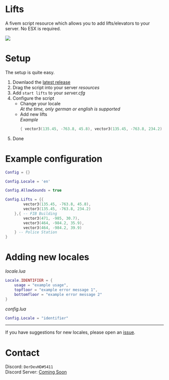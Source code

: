 # Lifts
A fivem script resource which allows you to add lifts/elevators to your server. No ESX is required.

<img src="https://img.icons8.com/ios-filled/100/000000/elevator-doors.png"/>

# Setup
The setup is quite easy. 
1. Downlaod the [latest release](https://github.com/DerDevHD/Lifts/releases/latest)
2. Drag the script into your server *resources*
3. Add `start lifts` to your *server.cfg*
4. Configure the script
    - Change your locale  
    *At the time, only german or english is supported*
    - Add new lifts  
    *Example*  
        ```lua
        { vector3(135.45, -763.8, 45.8), vector3(135.45, -763.8, 234.2) } -- FIB Building
        ```
5. Done

# Example configuration
```lua
Config = {}

Config.Locale = 'en'

Config.AllowSounds = true

Config.Lifts = {{
        vector3(135.45, -763.8, 45.8),
        vector3(135.45, -763.8, 234.2)
    },{ -- FIB Building
        vector3(471, -985, 30.7),
        vector3(464, -984.2, 35.9),
        vector3(464, -984.2, 39.9)
    } -- Police Station
}
```

# Adding new locales
*locale.lua*
```lua
Locale.IDENTIFIER = {
    usage = "example usage",
    topfloor = "example error message 1",
    bottomfloor = "example error message 2"
}
```
*config.lua*
```lua
Config.Locale = "identifier"
```

---

If you have suggestions for new locales, please open an [issue](https://github.com/DerDevHD/Lifts/issues/new).

# Contact
Discord: `DerDevHD#5411`  
Discord Server: [Coming Soon](#about:blank)
